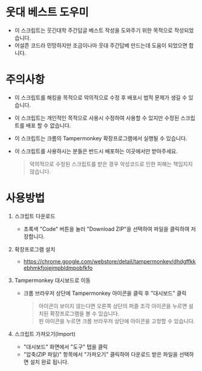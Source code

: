 # 웃대 베스트 도우미
- 이 스크립트는 웃긴대학 주간답글 베스트 작성을 도와주기 위한 목적으로 작성되었습니다.
- 어설픈 코드라 민망하지만 조금이나마 웃대 주간답베 만드는데 도움이 되었으면 합니다.

# 주의사항
- 이 스크립트를 해킹을 목적으로 악의적으로 수정 후 배포시 법적 문제가 생길 수 있습니다.

- 이 스크립트는 개인적인 목적으로 사용시 수정하여 사용할 수 있지만 수정된 스크립트를 배포 할 수 없습니다.

- 이 스크립트는 크롬의 Tampermonkey 확장프로그램에서 실행될 수 있습니다.

- 이 스크립트를 사용하시는 분들은 반드시 배포하는 이곳에서만 받아주세요.
  >악의적으로 수정된 스크립트를 받은 경우 악성코드로 인한 피해는 책임지지 않습니다.

# 사용방법
1. 스크립트 다운로드
   - 초록색 "Code" 버튼을 눌러 "Download ZIP"을 선택하여 파일을 클릭하여 저장합니다.

2. 확장프로그램 설치
   - https://chrome.google.com/webstore/detail/tampermonkey/dhdgffkkebhmkfjojejmpbldmpobfkfo

3. Tampermonkey 대시보드로 이동
   - 크롬 브라우저 상단에 Tampermonkey 아이콘을 클릭 후 "대시보드" 클릭<br />
   
     > 아이콘이 보이지 않는다면 오른쪽 상단의 퍼즐 조각 아이콘을 누르면 설치된 확장프로그램을 볼 수 있습니다.<br />
     > 핀 아이콘을 누르면 크롬 브라우저 상단에 아이콘을 고정할 수 있습니다.

4. 스크립트 가져오기(Import)
   - "대시보드" 화면에서 "도구" 탭을 클릭
   - "압축(ZIP 파일)" 항목에서 "가져오기" 클릭하여 다운로드 받은 파일을 선택하면 설치 완료 됩니다.
